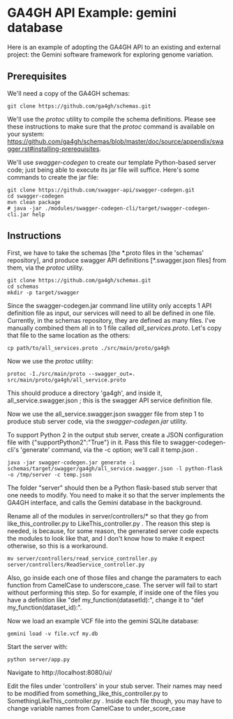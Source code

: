 # GA4GH API Example: gemini database

Here is an example of adopting the GA4GH API to an existing and external project: the Gemini software framework for exploring genome variation.

## Prerequisites

We'll need a copy of the GA4GH schemas:

```
git clone https://github.com/ga4gh/schemas.git
```

We'll use the _protoc_ utility to compile the schema definitions.  Please see these instructions to make sure that the _protoc_ command is available on your system: https://github.com/ga4gh/schemas/blob/master/doc/source/appendix/swagger.rst#installing-prerequisites.

We'll use *swagger-codegen* to create our template Python-based server code; just being able to execute its jar file will suffice.  Here's some commands to create the jar file:

```
git clone https://github.com/swagger-api/swagger-codegen.git
cd swagger-codegen
mvn clean package
# java -jar ./modules/swagger-codegen-cli/target/swagger-codegen-cli.jar help
```

## Instructions

First, we have to take the schemas [the \*.proto files in the 'schemas' repository], and produce swagger API definitions [\*.swagger.json files] from them, via the _protoc_ utility.

```
git clone https://github.com/ga4gh/schemas.git
cd schemas
mkdir -p target/swagger
```

Since the swagger-codegen.jar command line utility only accepts 1 API definition file as input, our services will need to all be defined in one file.  Currently, in the schemas repository, they are defined as many files.  I've manually combined them all in to 1 file called *all_services.proto*.  Let's copy that file to the same location as the others:

```
cp path/to/all_services.proto ./src/main/proto/ga4gh
```

Now we use the *protoc* utility:

```
protoc -I./src/main/proto --swagger_out=. src/main/proto/ga4gh/all_service.proto
```

This should produce a directory 'ga4gh', and inside it, all_service.swagger.json ; this is the swagger API service definition file.


Now we use the all_service.swagger.json swagger file from step 1 to produce stub server code, via the _swagger-codegen.jar_ utility.

To support Python 2 in the output stub server, create a JSON configuration file with {"supportPython2":"True"} in it.  Pass this file to swagger-codegen-cli's 'generate' command, via the -c option; we'll call it temp.json .

```
java -jar swagger-codegen.jar generate -i schemas/target/swagger/ga4gh/all_service.swagger.json -l python-flask -o /tmp/server -c temp.json
```

The folder "server" should then be a Python flask-based stub server that one needs to modify.  You need to make it so that the server implements the GA4GH interface, and calls the Gemini database in the background.

Rename all of the modules in server/controllers/* so that they go from like_this_controller.py to LikeThis_controller.py .  The reason this step is needed, is because, for some reason, the generated server code expects the modules to look like that, and I don't know how to make it expect otherwise, so this is a workaround.

```
mv server/controllers/read_service_controller.py server/controllers/ReadService_controller.py
```

Also, go inside each one of those files and change the paramaters to each function from CamelCase to underscore_case.  The server will fail to start without performing this step.  So for example, if inside one of the files you have a definition like "def my_function(datasetId):", change it to "def my_function(dataset_id):".

Now we load an example VCF file into the gemini SQLite database:

```
gemini load -v file.vcf my.db
```

Start the server with:

```
python server/app.py
```

Navigate to http://localhost:8080/ui/

Edit the files under 'controllers' in your stub server.  Their names may need to be modified from something_like_this_controller.py to SomethingLikeThis_controller.py .  Inside each file though, you may have to change variable names from CamelCase to under_score_case
